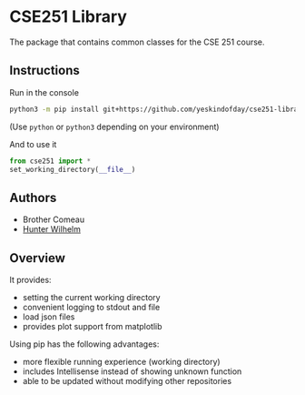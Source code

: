 # CSE251 Library
The package that contains common classes for the CSE 251 course.

## Instructions

Run in the console
```bash
python3 -m pip install git+https://github.com/yeskindofday/cse251-library.git
```
(Use `python` or `python3` depending on your environment)

And to use it

```python
from cse251 import *
set_working_directory(__file__)
```

## Authors
* Brother Comeau
* [Hunter Wilhelm](https://github.com/yeskindofday)

## Overview
It provides:
* setting the current working directory
* convenient logging to stdout and file
* load json files
* provides plot support from matplotlib

Using pip has the following advantages:
* more flexible running experience (working directory)
* includes Intellisense instead of showing unknown function
* able to be updated without modifying other repositories
